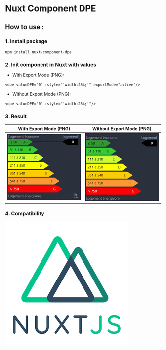 # Nuxt Component DPE

## How to use :

### 1. Install package
```
npm install nuxt-component-dpe
```
### 2. Init component in Nuxt with values

- With Export Mode (PNG):
```
<dpe valueDPE="0" :style="'width:25%;'" exportMode="active"/>
```

- Without Export Mode (PNG):
```
<dpe valueDPE="0" :style="'width:25%;'"/>
```

### 3. Result

With Export Mode (PNG)           |  Without Export Mode (PNG)
:-------------------------:|:-------------------------:
![](assets/dpe_with_export.PNG)  |  ![](assets/dpe_without_export.PNG)


### 4. Compatibility 

![](assets/Nuxtjs_logo.png)


